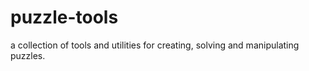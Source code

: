 # puzzle-tools
a collection of tools  and utilities for creating, solving and manipulating puzzles.
